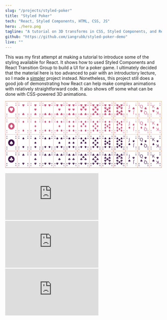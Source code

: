 ```yaml
---
slug: "/projects/styled-poker"
title: "Styled Poker"
tech: "React, Styled Components, HTML, CSS, JS"
hero: ./hero.png
tagline: "A tutorial on 3D transforms in CSS, Styled Components, and React Transition Group."
github: "https://github.com/iangrubb/styled-poker-demo"
live: ""
---
```


This was my first attempt at making a tutorial to introduce some of the styling available for React. It shows how to used Styled Components and React Transition Group to build a UI for a poker game. I ultimately decided that the material here is too advanced to pair with an introductory lecture, so I made a [simpler](/projects/pokemon-team-builder) project instead. Nonetheless, this project still does a good job of demonstrating how React can help make complex animations with relatively straightforward code. It also shows off some what can be done with CSS-powered 3D animations.

![Card Deck](card_deck.png)


<iframe src="https://player.vimeo.com/video/450663778" title="Card Flip" vratio="61" frameborder="0" allow="autoplay; fullscreen" allowfullscreen></iframe>

<iframe src="https://player.vimeo.com/video/450681643" title="Theme Change" vratio="61.5" frameborder="0" allow="autoplay; fullscreen" allowfullscreen></iframe>

<iframe src="https://player.vimeo.com/video/450686583" title="Poker Gameplay" vratio="58" frameborder="0" allow="autoplay; fullscreen" allowfullscreen></iframe>